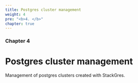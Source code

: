 ```yaml
---
title: Postgres cluster management
weight: 4
pre: "<b>4. </b>"
chapter: true
---
```


### Chapter 4

# Postgres cluster management

Management of postgres clusters created with StackGres.

